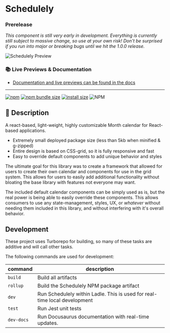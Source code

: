 # Schedulely

### Prerelease

_This component is still very early in development. Everything is currently still subject to massive change, so use at your own risk! Don't be surprised if you run into major or breaking bugs until we hit the 1.0.0 release._

![Schedulely Preview](https://github.com/bruceharrison1984/Schedulely/blob/main/assets/preview.png?raw=true 'Schedulely Preview')

### 📚 Live Previews & Documentation

- [Documentation and live previews can be found in the docs](https://bruceharrison1984.github.io/Schedulely/)

---

[![npm](https://img.shields.io/npm/v/schedulely)](https://www.npmjs.com/package/schedulely) [![npm bundle size](https://img.shields.io/bundlephobia/minzip/schedulely)](https://bundlephobia.com/package/schedulely) [![install size](https://packagephobia.com/badge?p=schedulely)](https://packagephobia.com/result?p=schedulely) ![NPM](https://img.shields.io/npm/l/schedulely?color=blue)

## 📃 Description

A react-based, light-weight, highly customizable Month calendar for React-based applications.

- Extremely small deployed package size (less than 5kb when minified & g-zipped)
- Entire design is based on CSS-grid, so it is fully responsive and fast
- Easy to override default components to add unique behavior and styles

The ultimate goal for this library was to create a framework that allowed for users to create their own calendar and components for use in the grid system. This allows for users to easily add additional functionality without bloating the base library with features not everyone may want.

The included default calendar components can be simply used as is, but the real power is being able to easily override these components. This allows consumers to use any state-management, styles, UX, or _whatever_ without needing them included in this library, and without interfering with it's overall behavior.

## Development

These project uses Turborepo for building, so many of these tasks are additive and will call other tasks.

The following commands are used for development:

| command    | description                                                               |
| ---------- | ------------------------------------------------------------------------- |
| `build`    | Build all artifacts                                                       |
| `rollup`   | Build the Schedulely NPM package artifact                                 |
| `dev`      | Run Schedulely within Ladle. This is used for real-time local development |
| `test`     | Run Jest unit tests                                                       |
| `dev-docs` | Run Docusaurus documentation with real-time updates.                      |
